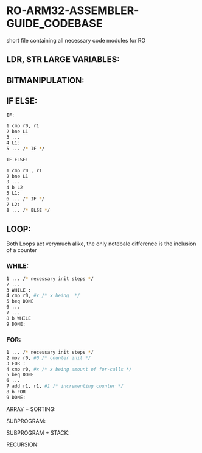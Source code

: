 # RO-ARM32-ASSEMBLER-GUIDE_CODEBASE
short file containing all necessary code modules for RO


## LDR, STR LARGE VARIABLES:

## BITMANIPULATION:

## IF ELSE:

```bash
IF:

1 cmp r0, r1
2 bne L1
3 ... 
4 L1:
5 ... /* IF */

IF-ELSE:

1 cmp r0 , r1
2 bne L1
3 ...
4 b L2
5 L1:
6 ... /* IF */
7 L2:
8 ... /* ELSE */


```
## LOOP:

Both Loops act verymuch alike,
the only notebale difference is the inclusion of a counter

### WHILE:

```bash
1 ... /* necessary init steps */
2 ...
3 WHILE :
4 cmp r0, #x /* x being  */
5 beq DONE
6 ...
7 ...
8 b WHILE
9 DONE:

```

### FOR:

```bash
1 ... /* necessary init steps */
2 mov r0, #0 /* counter init */
3 FOR :
4 cmp r0, #x /* x being amount of for-calls */
5 beq DONE
6 ...
7 add r1, r1, #1 /* incrementing counter */
8 b FOR
9 DONE:

```

ARRAY + SORTING:

SUBPROGRAM:

SUBPROGRAM + STACK:

RECURSION:
